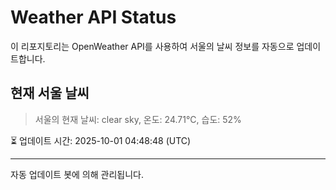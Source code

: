 
# Weather API Status

이 리포지토리는 OpenWeather API를 사용하여 서울의 날씨 정보를 자동으로 업데이트합니다.

## 현재 서울 날씨
> 서울의 현재 날씨: clear sky, 온도: 24.71°C, 습도: 52%

⏳ 업데이트 시간: 2025-10-01 04:48:48 (UTC)

---
자동 업데이트 봇에 의해 관리됩니다.
